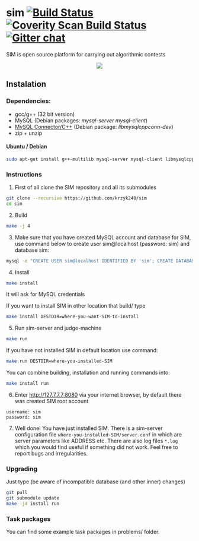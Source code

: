 # sim [![Build Status](https://travis-ci.org/krzyk240/sim.svg?branch=master)](https://travis-ci.org/krzyk240/sim) [![Coverity Scan Build Status](https://scan.coverity.com/projects/6466/badge.svg)](https://scan.coverity.com/projects/krzyk240-sim) [![Gitter chat](https://badges.gitter.im/krzyk240/sim.png)](https://gitter.im/krzyk240/sim)

SIM is open source platform for carrying out algorithmic contests

<div align="center">
  <img src="http://krzyk240.github.io/img/sim.png"/>
</div>


## Instalation

### Dependencies:

- gcc/g++ (32 bit version)
- MySQL (Debian packages: _mysql-server mysql-client_)
- [MySQL Connector/C++](http://dev.mysql.com/downloads/connector/cpp/) (Debian package: _libmysqlcppconn-dev_)
- zip + unzip

#### Ubuntu / Debian

  ```sh
  sudo apt-get install g++-multilib mysql-server mysql-client libmysqlcppconn-dev zip unzip
  ```

### Instructions

1. First of all clone the SIM repository and all its submodules

  ```sh
  git clone --recursive https://github.com/krzyk240/sim
  cd sim
  ```

2. Build

  ```sh
  make -j 4
  ```

3. Make sure that you have created MySQL account and database for SIM, use command below to create user sim@localhost (password: sim) and database sim:

  ```sh
  mysql -e "CREATE USER sim@localhost IDENTIFIED BY 'sim'; CREATE DATABASE sim; GRANT ALL ON sim.* TO 'sim'@'localhost';" -u root -p
  ```

4. Install

  ```sh
  make install
  ```
  It will ask for MySQL credentials

  If you want to install SIM in other location that build/ type

  ```sh
  make install DESTDIR=where-you-want-SIM-to-install
  ```

5. Run sim-server and judge-machine

  ```sh
  make run
  ```

  If you have not installed SIM in default location use command:

  ```sh
  make run DESTDIR=where-you-installed-SIM
  ```

  You can combine building, installation and running commands into:
  ```sh
  make install run
  ```

6. Enter http://127.7.7.7:8080 via your internet browser, by default there was created SIM root account
  ```
  username: sim
  password: sim
  ```

7. Well done! You have just installed SIM. There is a sim-server configuration file `where-you-installed-SIM/server.conf` in which are server parameters like ADDRESS etc. There are also log files `*.log` which you would find useful if something did not work. Feel free to report bugs and irregularities.

### Upgrading
Just type (be aware of incompatible database (and other inner) changes)
```sh
git pull
git submodule update
make -j4 install run
```

### Task packages
You can find some example task packages in problems/ folder.
